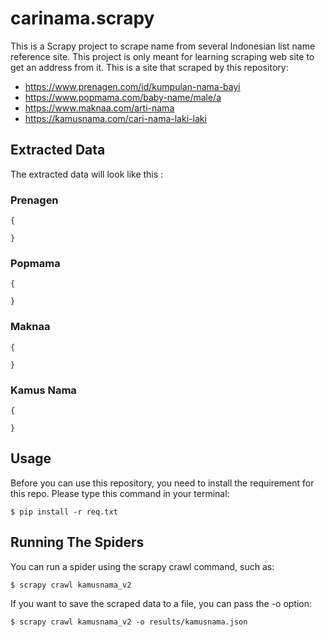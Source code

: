 # carinama.scrapy
This is a Scrapy project to scrape name from several Indonesian list name reference site. This project is only meant for learning scraping web site to get an address from it. This is a site that scraped by this repository:
* https://www.prenagen.com/id/kumpulan-nama-bayi
* https://www.popmama.com/baby-name/male/a
* https://www.maknaa.com/arti-nama
* https://kamusnama.com/cari-nama-laki-laki

## Extracted Data
The extracted data will look like this :

### Prenagen
```
{

}
```

### Popmama
```
{
    
}
```

### Maknaa
```
{
    
}
```

### Kamus Nama
```
{
    
}
```

## Usage
Before you can use this repository, you need to install the requirement for this repo. Please type this command in your terminal:

```
$ pip install -r req.txt
```

## Running The Spiders
You can run a spider using the scrapy crawl command, such as:

```
$ scrapy crawl kamusnama_v2
```

If you want to save the scraped data to a file, you can pass the -o option:

```
$ scrapy crawl kamusnama_v2 -o results/kamusnama.json
```